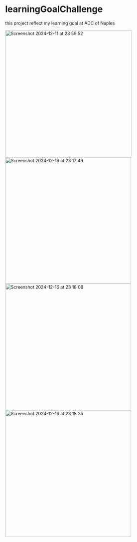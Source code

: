 # learningGoalChallenge
this project reflect my learning goal at ADC of Naples


<img width="406" alt="Screenshot 2024-12-11 at 23 59 52" src="https://github.com/user-attachments/assets/630961a7-e9d9-4025-87f8-280ddbd82def" />
<img width="404" alt="Screenshot 2024-12-16 at 23 17 49" src="https://github.com/user-attachments/assets/52c9e17d-9626-4e53-a754-9ac161c27545" />
<img width="404" alt="Screenshot 2024-12-16 at 23 18 08" src="https://github.com/user-attachments/assets/2a2e07b9-6b64-4511-bad8-06ccbf9104a7" />
<img width="404" alt="Screenshot 2024-12-16 at 23 18 25" src="https://github.com/user-attachments/assets/b0f747ae-b04b-42b2-8fa3-7ec9cf0f2959" />
